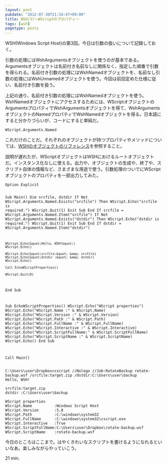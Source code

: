 ```yaml
---
layout: post
pubdate: "2012-07-30T21:34:47+09:00"
title: WSH(3)〜WScriptのプロパティ〜
tags: [wsh]
pagetype: posts
---
```

WSH(Windows Script Host)の第3回。今日は引数の扱いについて記録しておく。

引数の処理にはWshArgumentsオブジェクトを使うのが基本である。Argumentsオブジェクトは名前付き名前なしに関係なく、指定した順番で引数を得られる。名前付き引数の処理にはWshNamedオブジェクトを、名前なし引数の処理にはWshUnnamedオブジェクトを使う。今回は前回定めた仕様に従い、名前付き引数を扱う。

上記の通り、名前付き引数の処理にはWshNamedオブジェクトを使う。WshNamedオブジェクトにアクセスするためには、WScriptオブジェクトのArgumentsプロパティでWshArgumentsオブジェクトを得て、WshArgumentsオブジェクトのNamedプロパティでWshNamedオブジェクトを得る。日本語にすると分かりづらいが、コードにすると単純だ。

`WScript.Arguments.Named`

これだけのことだ。それぞれのオブジェクトが持つプロパティやメソッドについては、[WSHのオブジェクトのリファレンス](http://msdn.microsoft.com/ja-jp/library/cc364453)を参照すること。

説明が遅れたが、WScriptオブジェクトはWSHにおけるルートオブジェクトだ。インスタンス化なしに使える。出力や、オブジェクトの生成や、終了や、スクリプト自体の情報など、さまざまな用途で使う。引数処理のついでにWScriptオブジェクトのプロパティを一部出力してみた。

<div><script src="https://gist.github.com/3206580.js?file=rotate-backup.vbs"></script><noscript><pre><code>Option Explicit

Sub Main()
    Dim srcfile, dstdir
    If Not WScript.Arguments.Named.Exists(&quot;srcfile&quot;) Then
        WScript.Echo(&quot;srcfile is required.&quot;)
        WScript.Quit(1)
        Exit Sub
    End If
    srcfile = WScript.Arguments.Named.Item(&quot;srcfile&quot;)
    If Not WScript.Arguments.Named.Exists(&quot;dstdir&quot;) Then
        WScript.Echo(&quot;dstdir is required.&quot;)
        WScript.Quit(1)
        Exit Sub
    End If
    dstdir = WScript.Arguments.Named.Item(&quot;dstdir&quot;)

    WScript.Echo(&quot;Hello, WSH!&quot;)
    WScript.Echo()

    WScript.Echo(&quot;srcfile:&quot; &amp; srcfile)
    WScript.Echo(&quot;dstdir :&quot; &amp; dstdir)
    WScript.Echo()

    Call EchoWScriptProperties()

    WScript.Quit(0)
End Sub

Sub EchoWScriptProperties()
    WScript.Echo(&quot;WScript properties&quot;)
    WScript.Echo(&quot;WScript.Name          :&quot; &amp; WScript.Name)
    WScript.Echo(&quot;WScript.Version       :&quot; &amp; WScript.Version)
    WScript.Echo(&quot;WScript.Path          :&quot; &amp; WScript.Path)
    WScript.Echo(&quot;WScript.FullName      :&quot; &amp; WScript.FullName)
    WScript.Echo(&quot;WScript.Interactive   :&quot; &amp; WScript.Interactive)
    WScript.Echo(&quot;WScript.ScriptFullName:&quot; &amp; WScript.ScriptFullName)
    WScript.Echo(&quot;WScript.ScriptName    :&quot; &amp; WScript.ScriptName)
    WScript.Echo()
End Sub

Call Main()</code></pre></noscript></div>


    C:\Users\user\Dropbox>cscript //Nologo //Job:RotateBackup rotate-backup.wsf /srcfile:target.zip /dstdir:C:\Users\user\backup
    Hello, WSH!
    
    srcfile:target.zip
    dstdir :C:\Users\user\backup
    
    WScript properties
    WScript.Name          :Windows Script Host
    WScript.Version       :5.8
    WScript.Path          :C:\windows\system32
    WScript.FullName      :C:\windows\system32\cscript.exe
    WScript.Interactive   :True
    WScript.ScriptFullName:C:\Users\user\Dropbox\rotate-backup.wsf
    WScript.ScriptName    :rotate-backup.wsf

今日のところはここまで。はやくきれいなスクリプトを書けるようになれるといいなあ。楽しみながらやっていこう。

21 min.
